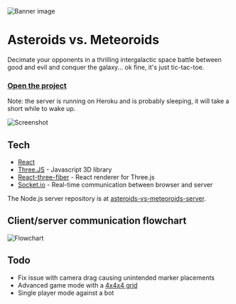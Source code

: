 <img src="https://asteroids-vs-meteoroids.surge.sh/banner.png" alt="Banner image">

# Asteroids vs. Meteoroids

Decimate your opponents in a thrilling intergalactic space battle between good and evil and conquer the galaxy... ok fine, it's just tic-tac-toe.

### <a href="https://asteroids-vs-meteoroids.surge.sh/">Open the project</a>

Note: the server is running on Heroku and is probably sleeping, it will take a short while to wake up.

<img src="https://asteroids-vs-meteoroids.surge.sh/screenshot.png" alt="Screenshot">

## Tech

-  [React](https://reactjs.org/)
-  [Three.JS](https://github.com/mrdoob/three.js/) - Javascript 3D library
-  [React-three-fiber](https://github.com/pmndrs/react-three-fiber) - React renderer for Three.js
-  [Socket.io](https://github.com/socketio/socket.io) - Real-time communication between browser and server

The Node.js server repository is at [asteroids-vs-meteoroids-server](https://github.com/peippo/asteroids-vs-meteoroids-server).

## Client/server communication flowchart

<img src="https://asteroids-vs-meteoroids.surge.sh/flowchart.png" alt="Flowchart">

## Todo

-  Fix issue with camera drag causing unintended marker placements
-  Advanced game mode with a [4x4x4 grid](https://en.wikipedia.org/wiki/3D_tic-tac-toe#4x4x4,_two-player)
-  Single player mode against a bot
